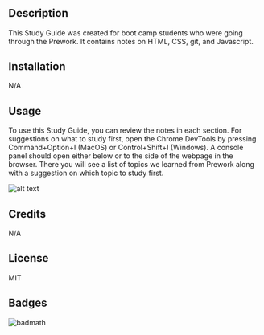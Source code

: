 # <Prework Study Guide Webpage>

## Description

This Study Guide was created for boot camp students who were going through the Prework. It contains notes on HTML, CSS, git, and Javascript.

## Installation

N/A

## Usage

To use this Study Guide, you can review the notes in each section. For suggestions on what to study first, open the Chrome DevTools by pressing Command+Option+I (MacOS) or Control+Shift+I (Windows). A console panel should open either below or to the side of the webpage in the browser. There you will see a list of topics we learned from Prework along with a suggestion on which topic to study first.

![alt text](assets/Screenshot%202024-02-15%20at%208.55.14 AM.png)

## Credits

N/A

## License

MIT

## Badges

![badmath](https://img.shields.io/github/languages/top/nielsenjared/badmath)